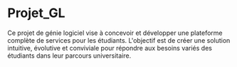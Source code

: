 # Projet_GL
Ce projet de génie logiciel vise à concevoir et développer une plateforme complète de services pour les étudiants. L'objectif est de créer une solution intuitive, évolutive et conviviale pour répondre aux besoins variés des étudiants dans leur parcours universitaire.
